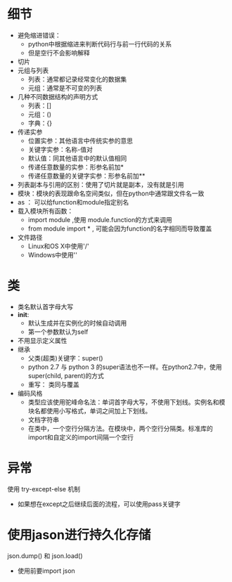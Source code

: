 # 细节
- 避免缩进错误：
  - python中根据缩进来判断代码行与前一行代码的关系
  - 但是空行不会影响解释
- 切片
- 元组与列表
  - 列表：通常都记录经常变化的数据集
  - 元组：通常是不可变的列表
- 几种不同数据结构的声明方式
  - 列表：[]
  - 元组：()
  - 字典：{}
- 传递实参
  - 位置实参：其他语言中传统实参的意思
  - 关键字实参：名称-值对
  - 默认值：同其他语言中的默认值相同
  - 传递任意数量的实参：形参名前加*
  - 传递任意数量的关键字实参：形参名前加**
- 列表副本与引用的区别：使用了切片就是副本，没有就是引用
- 模块：模块的表现跟命名空间类似，但在python中通常跟文件名一致
- as ： 可以给function和module指定别名
- 载入模块所有函数：
  - import module ,使用 module.function的方式来调用
  - from module import * , 可能会因为function的名字相同而导致覆盖
- 文件路径
  - Linux和OS X中使用'/'
  - Windows中使用'\'


# 类
- 类名默认首字母大写
- __init__:
  - 默认生成并在实例化的时候自动调用
  - 第一个参数默认为self
- 不用显示定义属性
- 继承
  - 父类(超类)关键字：super()
  - python 2.7 与 python 3 的super语法也不一样。在python2.7中，使用super(child, parent)的方式
  - 重写： 类同与覆盖
- 编码风格
  - 类型应该使用驼峰命名法：单词首字母大写，不使用下划线。实例名和模块名都使用小写格式，单词之间加上下划线。
  - 文档字符串
  - 在类中，一个空行分隔方法。在模块中，两个空行分隔类。标准库的import和自定义的import间隔一个空行

# 异常
使用 try-except-else 机制
- 如果想在except之后继续后面的流程，可以使用pass关键字

# 使用jason进行持久化存储
json.dump() 和 json.load()
- 使用前要import json